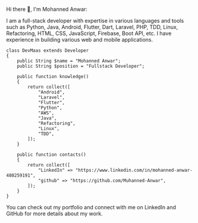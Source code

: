 Hi there 👋, I'm Mohanned Anwar:

I am a full-stack developer with expertise in various languages and tools such as Python, Java, Android, Flutter, Dart, Laravel, PHP, TDD, Linux, Refactoring, HTML, CSS, JavaScript, Firebase, Boot API, etc. I have experience in building various web and mobile applications.


    class DevMaas extends Developer
    {
        public String $name = "Mohanned Anwar";
        public String $position = "Fullstack Developer";
    
        public function knowledge()
        {
            return collect([
                "Android",
                "Laravel",
                "Flutter",
                "Python",
                "AWS",
                "Java",
                "Refactoring",
                "Linux",
                "TDD",
            ]);
        }

        public function contacts()
        {
            return collect([
                "LinkedIn" => "https://www.linkedin.com/in/mohanned-anwar-480259191",
                "github" => "https://github.com/Muhanned-Anwar",
            ]);
        }
    }

You can check out my portfolio and connect with me on LinkedIn and GitHub for more details about my work.
